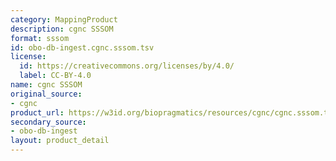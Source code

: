 ```yaml
---
category: MappingProduct
description: cgnc SSSOM
format: sssom
id: obo-db-ingest.cgnc.sssom.tsv
license:
  id: https://creativecommons.org/licenses/by/4.0/
  label: CC-BY-4.0
name: cgnc SSSOM
original_source:
- cgnc
product_url: https://w3id.org/biopragmatics/resources/cgnc/cgnc.sssom.tsv
secondary_source:
- obo-db-ingest
layout: product_detail
---
```

